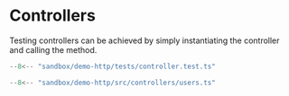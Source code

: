 # Controllers

Testing controllers can be achieved by simply instantiating the controller and calling the method.

```ts title="demo-http/tests/controller.test.ts"
--8<-- "sandbox/demo-http/tests/controller.test.ts"
```

```ts title="demo-http/src/controllers/users.ts"
--8<-- "sandbox/demo-http/src/controllers/users.ts"
```
